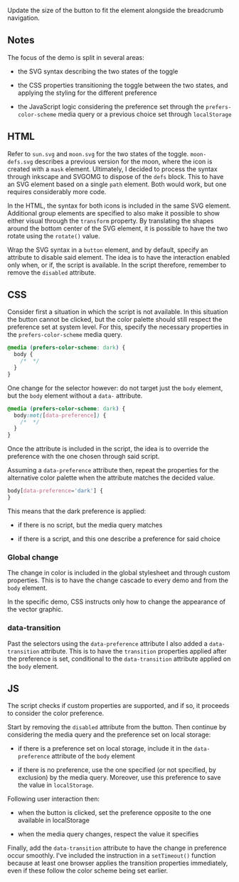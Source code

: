 Update the size of the button to fit the element alongside the breadcrumb navigation.

## Notes

The focus of the demo is split in several areas:

- the SVG syntax describing the two states of the toggle

- the CSS properties transitioning the toggle between the two states, and applying the styling for the different preference

- the JavaScript logic considering the preference set through the `prefers-color-scheme` media query or a previous choice set through `localStorage`

## HTML

Refer to `sun.svg` and `moon.svg` for the two states of the toggle. `moon-defs.svg` describes a previous version for the moon, where the icon is created with a `mask` element. Ultimately, I decided to process the syntax through inkscape and SVGOMG to dispose of the `defs` block. This to have an SVG element based on a single `path` element. Both would work, but one requires considerably more code.

In the HTML, the syntax for both icons is included in the same SVG element. Additional group elements are specified to also make it possible to show either visual through the `transform` property. By translating the shapes around the bottom center of the SVG element, it is possible to have the two rotate using the `rotate()` value.

Wrap the SVG syntax in a `button` element, and by default, specify an attribute to disable said element. The idea is to have the interaction enabled only when, or if, the script is available. In the script therefore, remember to remove the `disabled` attribute.

## CSS

Consider first a situation in which the script is not available. In this situation the button cannot be clicked, but the color palette should still respect the preference set at system level. For this, specify the necessary properties in the `prefers-color-scheme` media query.

```css
@media (prefers-color-scheme: dark) {
  body {
    /*  */
  }
}
```

One change for the selector however: do not target just the `body` element, but the `body` element without a `data-` attribute.

```css
@media (prefers-color-scheme: dark) {
  body:not([data-preference]) {
    /*  */
  }
}
```

Once the attribute is included in the script, the idea is to override the preference with the one chosen through said script.

Assuming a `data-preference` attribute then, repeat the properties for the alternative color palette when the attribute matches the decided value.

```css
body[data-preference='dark'] {
}
```

This means that the dark preference is applied:

- if there is no script, but the media query matches

- if there is a script, and this one describe a preference for said choice

### Global change

The change in color is included in the global stylesheet and through custom properties. This is to have the change cascade to every demo and from the `body` element.

In the specific demo, CSS instructs only how to change the appearance of the vector graphic.

### data-transition

Past the selectors using the `data-preference` attribute I also added a `data-transition` attribute. This is to have the `transition` properties applied after the preference is set, conditional to the `data-transition` attribute applied on the `body` element.

## JS

The script checks if custom properties are supported, and if so, it proceeds to consider the color preference.

Start by removing the `disabled` attribute from the button. Then continue by considering the media query and the preference set on local storage:

- if there is a preference set on local storage, include it in the `data-preference` attribute of the `body` element

- if there is no preference, use the one specified (or not specified, by exclusion) by the media query. Moreover, use this preference to save the value in `localStorage`.

Following user interaction then:

- when the button is clicked, set the preference opposite to the one available in localStorage

- when the media query changes, respect the value it specifies

Finally, add the `data-transition` attribute to have the change in preference occur smoothly. I've included the instruction in a `setTimeout()` function because at least one browser applies the transition properties immediately, even if these follow the color scheme being set earlier.
